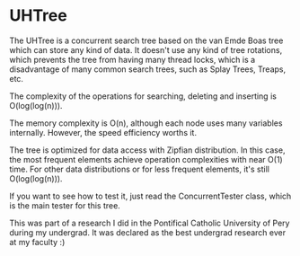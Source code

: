 UHTree
======

The UHTree is a concurrent search tree based on the van Emde Boas tree which can store any kind of data.
It doesn't use any kind of tree rotations, which prevents the tree from having many thread locks, which is a disadvantage of many common search trees, such as Splay Trees, Treaps, etc.

The complexity of the operations for searching, deleting and inserting is O(log(log(n))). 

The memory complexity is O(n), although each node uses many variables internally. However, the speed efficiency worths it.

The tree is optimized for data access with Zipfian distribution. In this case, the most frequent elements achieve operation complexities with near O(1) time. 
For other data distributions or for less frequent elements, it's still O(log(log(n))). 

If you want to see how to test it, just read the ConcurrentTester class, which is the main tester for this tree.

This was part of a research I did in the Pontifical Catholic University of Pery during my undergrad. It was declared as the best undergrad research ever at my faculty :)
